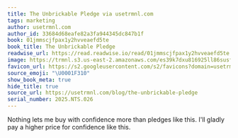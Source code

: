 ```yaml
---
title: The Unbrickable Pledge via usetrmnl.com
tags: marketing
author: usetrmnl.com
author_id: 33684d68eafe82a3fa944345dc847b1f
book: 01jmmscjfpax1y2hvveaefd5te
book_title: The Unbrickable Pledge
readwise_url: https://read.readwise.io/read/01jmmscjfpax1y2hvveaefd5te
image: https://trmnl.s3.us-east-2.amazonaws.com/es39k7dxu816925ll86susfg791h?response-content-disposition=inline%3B%20filename%3D%22the-unbrickable-pledge-trmnl.jpg%22%3B%20filename%2A%3DUTF-8%27%27the-unbrickable-pledge-trmnl.jpg&response-content-type=image%2Fjpeg&X-Amz-Algorithm=AWS4-HMAC-SHA256&X-Amz-Credential=AKIA47CRUQUU4VKBBMOF%2F20250219%2Fus-east-2%2Fs3%2Faws4_request&X-Amz-Date=20250219T035255Z&X-Amz-Expires=300&X-Amz-SignedHeaders=host&X-Amz-Signature=55be6b8cc0eb76569c3d8746bfaa512380d7509b2143dfabdd86cf05aa01e9f9
favicon_url: https://s2.googleusercontent.com/s2/favicons?domain=usetrmnl.com
source_emoji: "\U0001F310"
show_book_meta: true
hide_title: true
source_url: https://usetrmnl.com/blog/the-unbrickable-pledge
serial_number: 2025.NTS.026
---
```

Nothing lets me buy with confidence more than pledges like this. I'll gladly pay a higher price for confidence like this.